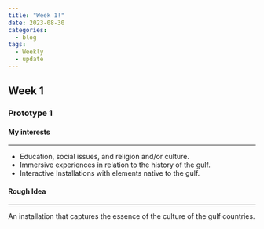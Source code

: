 ```yaml
---
title: "Week 1!"
date: 2023-08-30
categories:
  - blog
tags:
  - Weekly
  - update
---
```


## Week 1
### Prototype 1

#### My interests
------
- Education, social issues, and religion and/or culture.
- Immersive experiences in relation to the history of the gulf.
- Interactive Installations with elements native to the gulf.   

#### Rough Idea
------
  An installation that captures the essence of the culture of the gulf countries. 